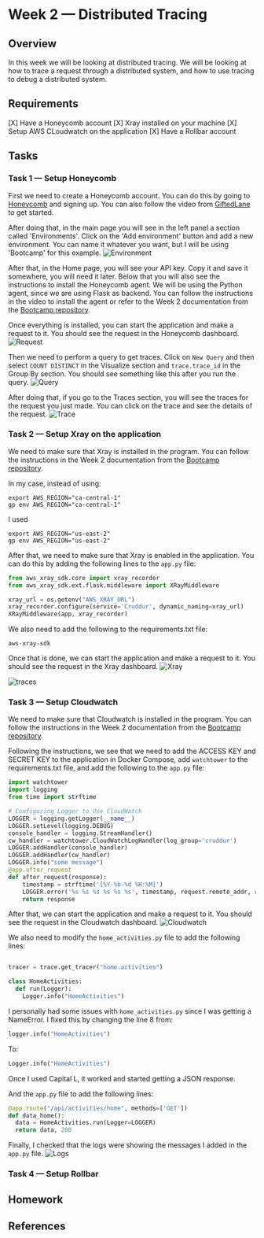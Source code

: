 # Week 2 — Distributed Tracing

## Overview

In this week we will be looking at distributed tracing. We will be looking at how to trace a request through a distributed system, and how to use tracing to debug a distributed system. 

## Requirements

[X] Have a Honeycomb account
[X] Xray installed on your machine
[X] Setup AWS CLoudwatch on the application
[X] Have a Rollbar account

## Tasks

### Task 1 — Setup Honeycomb

First we need to create a Honeycomb account. You can do this by going to [Honeycomb](https://ui.honeycomb.io/signup) and signing up. You can also follow the video from [GiftedLane](https://www.youtube.com/watch?v=7IwtVLfSD0o&list=PLBfufR7vyJJ7k25byhRXJldB5AiwgNnWv&index=11) to get started.

After doing that, in the main page you will see in the left panel a section called 'Environments'. Click on the 'Add environment' button and add a new environment. You can name it whatever you want, but I will be using 'Bootcamp' for this example.
![Environment](../_docs/assets/environment.png)

After that, in the Home page, you will see your API key. Copy it and save it somewhere, you will need it later. Below that you will also see the instructions to install the Honeycomb agent. We will be using the Python agent, since we are using Flask as backend. You can follow the instructions in the video to install the agent or refer to the Week 2 documentation from the [Bootcamp repository](https://github.com/omenking/aws-bootcamp-cruddur-2023/blob/week-2/journal/week2.md).

Once everything is installed, you can start the application and make a request to it. You should see the request in the Honeycomb dashboard.
![Request](../_docs/assets/request.png)

Then we need to perform a query to get traces. Click on `New Query` and then select `COUNT DISTINCT` in the Visualize section and `trace.trace_id` in the Group By section. You should see something like this after you run the query.
![Query](../_docs/assets/query.png)

After doing that, if you go to the Traces section, you will see the traces for the request you just made. You can click on the trace and see the details of the request.
![Trace](../_docs/assets/trace.png)

### Task 2 — Setup Xray on the application

We need to make sure that Xray is installed in the program. You can follow the instructions in the Week 2 documentation from the [Bootcamp repository](https://github.com/omenking/aws-bootcamp-cruddur-2023/blob/week-2/journal/week2.md).

In my case, instead of using:
```shell
export AWS_REGION="ca-central-1"
gp env AWS_REGION="ca-central-1"
```

I used
```shell
export AWS_REGION="us-east-2"
gp env AWS_REGION="us-east-2"
```

After that, we need to make sure that Xray is enabled in the application. You can do this by adding the following lines to the `app.py` file:
```python
from aws_xray_sdk.core import xray_recorder
from aws_xray_sdk.ext.flask.middleware import XRayMiddleware

xray_url = os.getenv("AWS_XRAY_URL")
xray_recorder.configure(service='Cruddur', dynamic_naming=xray_url)
XRayMiddleware(app, xray_recorder)
```

We also need to add the following to the requirements.txt file:
```
aws-xray-sdk
```

Once that is done, we can start the application and make a request to it. You should see the request in the Xray dashboard.
![Xray](../_docs/assets/xray.png)

![traces](../_docs/assets/traces.png)

### Task 3 — Setup Cloudwatch

We need to make sure that Cloudwatch is installed in the program. You can follow the instructions in the Week 2 documentation from the [Bootcamp repository](https://github.com/omenking/aws-bootcamp-cruddur-2023/blob/week-2/journal/week2.md).

Following the instructions, we see that we need to add the ACCESS KEY and SECRET KEY to the application in Docker Compose, add `watchtower` to the requirements.txt file, and add the following to the `app.py` file:
```python
import watchtower
import logging
from time import strftime

# Configuring Logger to Use CloudWatch
LOGGER = logging.getLogger(__name__)
LOGGER.setLevel(logging.DEBUG)
console_handler = logging.StreamHandler()
cw_handler = watchtower.CloudWatchLogHandler(log_group='cruddur')
LOGGER.addHandler(console_handler)
LOGGER.addHandler(cw_handler)
LOGGER.info("some message")
@app.after_request
def after_request(response):
    timestamp = strftime('[%Y-%b-%d %H:%M]')
    LOGGER.error('%s %s %s %s %s %s', timestamp, request.remote_addr, request.method, request.scheme, request.full_path, response.status)
    return response
```

After that, we can start the application and make a request to it. You should see the request in the Cloudwatch dashboard.
![Cloudwatch](../_docs/assets/cloudwatch.png)

We also need to modify the `home_activities.py` file to add the following lines:
```python

tracer = trace.get_tracer("home.activities")

class HomeActivities:
  def run(Logger):
    Logger.info("HomeActivities")
```

I personally had some issues with `home_activities.py` since I was getting a NameError. I fixed this by changing the line 8 from:
```python
logger.info("HomeActivities")
```
To:
```python
Logger.info("HomeActivities")
```

Once I used Capital L, it worked and started getting a JSON response.

And the `app.py` file to add the following lines:
```python
@app.route("/api/activities/home", methods=['GET'])
def data_home():
  data = HomeActivities.run(Logger=LOGGER)
  return data, 200
  ```

Finally, I checked that the logs were showing the messages I added in the `app.py` file.
![Logs](../_docs/assets/logs.png)

### Task 4 — Setup Rollbar



## Homework

## References
